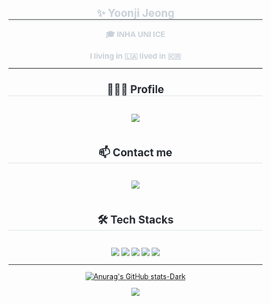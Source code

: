 <div align="center"> 
    <h2 style="border-bottom: 1px solid #21262d; color: #c9d1d9;"> ✨ Yoonji Jeong </h2>  
    <div style="font-weight: 700; font-size: 15px; text-align: center; color: #c9d1d9;"> 
        🎓 INHA UNI ICE
        <br><br>
        I living in 🇱🇦 lived in 🇰🇷 
    </div>
</div>

----------


<div align= "center">
    <h2 style="border-bottom: 1px solid #d8dee4; color: #282d33;"> 👩🏻‍💻 Profile </h2> <br> 
    <div align= "center"> <a href=https://shelled-lan-36e.notion.site/Yoonji-Jeong-a492c8454a3240e59e1f6429804f321e?pvs=4> <img src="https://img.shields.io/badge/Notion-000000?style=for-the-badge&logo=Notion&logoColor=white&link=https://shelled-lan-36e.notion.site/Yoonji-Jeong-a492c8454a3240e59e1f6429804f321e?pvs=4"> </a>
          </div>  <br> 
    <div align= "center">  </div> 
    </div>
    
<div align= "center">
    <h2 style="border-bottom: 1px solid #d8dee4; color: #282d33;"> 📫 Contact me </h2> <br> 
    <div align= "center"> <a href=mailto:jyjo522i@gmail.com> <img src="https://img.shields.io/badge/Gmail-EA4335?style=for-the-badge&logo=Gmail&logoColor=white&link=mailto:jyjo522i@gmail.com"> </a>
          </div>  <br> 
    <div align= "center">  </div> 
    </div>
        

<div align= "center">
    <h2 style="border-bottom: 1px solid #d8dee4; color: #282d33;"> 🛠️ Tech Stacks </h2> <br> 
    <div style="margin: 0 auto; text-align: center;" align= "center"> <img src="https://img.shields.io/badge/Amazon S3-569A31?style=flat&logo=Amazon S3&logoColor=white">
          <img src="https://img.shields.io/badge/Amazon AWS-232F3E?style=flat&logo=Amazon AWS&logoColor=white">
          <img src="https://img.shields.io/badge/C++-00599C?style=flat&logo=C%2B%2B&logoColor=white">
          <img src="https://img.shields.io/badge/Spring Boot-6DB33F?style=flat&logo=Spring Boot&logoColor=white">
          <img src="https://img.shields.io/badge/MySQL-4479A1?style=flat&logo=MySQL&logoColor=white">
          <br/></div>

-----------

  [![Anurag's GitHub stats-Dark](https://github-readme-stats.vercel.app/api?username=yoondaeng&show_icons=true&theme=dark#gh-dark-mode-only)](https://github.com/anuraghazra/github-readme-stats#gh-dark-mode-only)

<a href="https://hits.seeyoufarm.com"><img src="https://hits.seeyoufarm.com/api/count/incr/badge.svg?url=https%3A%2F%2Fgithub.com%2Fyoondaeng%2Fhit-counter&count_bg=%23000000&title_bg=%23555555&icon=furrynetwork.svg&icon_color=%23FFFFFF&title=hits&edge_flat=false"/></a>
    </div>
    
    
<!--
**yoondaeng/yoondaeng** is a ✨ _special_ ✨ repository because its `README.md` (this file) appears on your GitHub profile.

Here are some ideas to get you started:

- 🔭 I’m currently working on ...
- 🌱 I’m currently learning ...
- 👯 I’m looking to collaborate on ...
- 🤔 I’m looking for help with ...
- 💬 Ask me about ...
- 📫 How to reach me: ...
- 😄 Pronouns: ...
- ⚡ Fun fact: ...
[![Solved.ac Profile](http://mazassumnida.wtf/api/generate_badge?boj=)](https://solved.ac/yunyun0522)
-->


